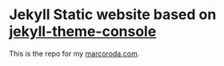 # Jekyll Static website based on [jekyll-theme-console](https://github.com/b2a3e8/jekyll-theme-console)
This is the repo for my [marcoroda.com](https://marcoroda.com). 
